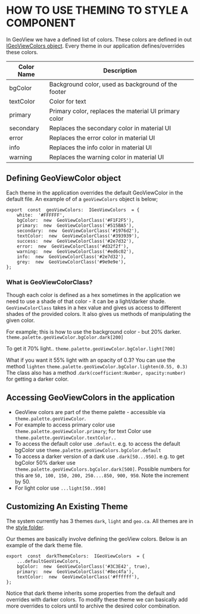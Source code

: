 
# HOW TO USE THEMING TO STYLE A COMPONENT


In GeoView we have a defined list of colors. These colors are defined in out [IGeoViewColors object](https://github.com/Canadian-Geospatial-Platform/geoview/blob/develop/packages/geoview-core/src/ui/style/types.ts#L70). Every theme in our application defines/overrides these colors.

| Color Name | Description  |
|--|--|
| bgColor | Background color, used as background of the footer  |
|textColor | Color for text |
|primary | Primary color, replaces the material UI primary color|
|secondary | Replaces the secondary color in material UI|
| error|Replaces the error color in material UI |
| info|Replaces the info color in material UI |
| warning|Replaces the warning color in material UI |

## Defining GeoViewColor object
Each theme in the application overrides the default GeoViewColor in the default file.
An example of of a `geoViewColors` object is below;

```
export  const  geoViewColors:  IGeoViewColors  = {
	white:  '#FFFFFF',
	bgColor:  new  GeoViewColorClass('#F1F2F5'),
	primary:  new  GeoViewColorClass('#515BA5'),
	secondary:  new  GeoViewColorClass('#1976d2'),
	textColor:  new  GeoViewColorClass('#393939'),
	success:  new  GeoViewColorClass('#2e7d32'),
	error:  new  GeoViewColorClass('#d32f2f'),
	warning:  new  GeoViewColorClass('#ed6c02'),
	info:  new  GeoViewColorClass('#2e7d32'),
	grey:  new  GeoViewColorClass('#9e9e9e'),
};
```

### What is GeoViewColorClass?
Though each color is defined as a hex sometimes in the application we need to use a shade of that color - it can be a light/darker shade. `GeoViewColorClass` takes in a hex value and gives us access to different shades of the provided colors. It also gives us methods of manipulating the given color.

For example; this is how to use the background color - but 20% darker.
`theme.palette.geoViewColor.bgColor.dark[200]`

To get it 70% light..
`theme.palette.geoViewColor.bgColor.light[700]`

What if you want it 55% light with an opacity of 0.3? You can use the method `lighten`
`theme.palette.geoViewColor.bgColor.lighten(0.55, 0.3)`
The class also has a method .`dark(coefficient:Number, opacity:number)` for getting a darker color.

## Accessing GeoViewColors in the application

* GeoView colors are part of the theme palette - accessible via `theme.palette.geoViewColor`.
* For example to access primary color use `theme.palette.geoViewColor.primary`; for text Color use `theme.palette.geoViewColor.textColor..`
* To access the default color use `.default`. e.g. to access the default bgColor use `theme.palette.geoViewColors.bgColor.default`
* To access a darker version of a dark use `.dark[50...950]`. e.g. to get bgColor 50% darker use `theme.palette.geoViewColors.bgColor.dark[500]`. Possible numbers for this are `50, 100, 150, 200, 250....850, 900, 950`. Note the increment by 50.
* For light color use `...light[50..950]`


## Customizing An Existing Theme
The system currently has 3 themes `dark`, `light` and `geo.ca`. All themes are in the [style folder](https://github.com/Canadian-Geospatial-Platform/geoview/tree/develop/packages/geoview-core/src/ui/style).

Our themes are basically involve defining the geoView colors. Below is an example of the dark theme file.

```
export  const  darkThemeColors:  IGeoViewColors  = {
	...defaultGeoViewColors,
	bgColor:  new  GeoViewColorClass('#3C3E42', true),
	primary:  new  GeoViewColorClass('#8ec4fa'),
	textColor:  new  GeoViewColorClass('#ffffff'),
};
```

Notice that dark theme inherits some properties from the default and overrides with darker colors.
To modify these theme we can basically add more overrides to colors until to archive the desired color combination.
